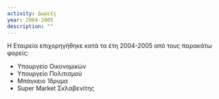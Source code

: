 ```yaml
---
activity: Δωρεές
year: 2004-2005
description: ""
---
```


H Eταιρεία επιχορηγήθηκε κατά τα έτη 2004-2005 από τους παρακάτω φορείς:
- Υπουργείο Οικονομικών
- Υπουργείο Πολιτισμού
- Μπάγκειο Ίδρυμα
- Super Market Σκλαβενίτης


